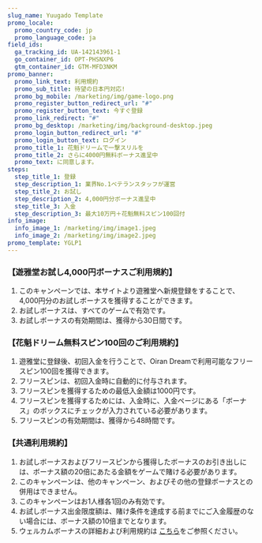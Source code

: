 ```yaml
---
slug_name: Yuugado Template
promo_locale:
  promo_country_code: jp
  promo_language_code: ja
field_ids:
  ga_tracking_id: UA-142143961-1
  go_container_id: OPT-PHSNXP6
  gtm_container_id: GTM-MFD3NKM
promo_banner:
  promo_link_text: 利用規約
  promo_sub_title: 待望の日本円対応!
  promo_bg_mobile: /marketing/img/game-logo.png
  promo_register_button_redirect_url: "#"
  promo_register_button_text: 今すぐ登録
  promo_link_redirect: "#"
  promo_bg_desktop: /marketing/img/background-desktop.jpeg
  promo_login_button_redirect_url: "#"
  promo_login_button_text: ログイン
  promo_title_1: 花魁ドリームで一撃スリルを
  promo_title_2: さらに4000円無料ボーナス進呈中
  promo_text: に同意します。
steps:
  step_title_1: 登録
  step_description_1: 業界No.1ベテランスタッフが運営
  step_title_2: お試し
  step_description_2: 4,000円分ボーナス進呈中
  step_title_3: 入金
  step_description_3: 最大10万円＋花魁無料スピン100回付
info_image:
  info_image_1: /marketing/img/image1.jpeg
  info_image_2: /marketing/img/image2.jpeg
promo_template: YGLP1
---
```

<h3>【遊雅堂お試し4,000円ボーナスご利用規約】</h3>

<ol>

<li>このキャンペーンでは、本サイトより遊雅堂へ新規登録をすることで、4,000円分のお試しボーナスを獲得することができます。</li>

<li>お試しボーナスは、すべてのゲームで有効です。</li>

<li>お試しボーナスの有効期間は、獲得から30日間です。</li>

</ol>

<h3>【花魁ドリーム無料スピン100回のご利用規約】</h3>

<ol>

<li>遊雅堂に登録後、初回入金を行うことで、Oiran Dreamで利用可能なフリースピン100回を獲得できます。</li>

<li>フリースピンは、初回入金時に自動的に付与されます。</li>

<li>フリースピンを獲得するための最低入金額は1000円です。</li>

<li>フリースピンを獲得するためには、入金時に、入金ページにある「ボーナス」のボックスにチェックが入力されている必要があります。</li>

<li>フリースピンの有効期間は、獲得から48時間です。</li>

</ol>

<h3>【共通利用規約】</h3>

<ol>

<li>お試しボーナスおよびフリースピンから獲得したボーナスのお引き出しには、ボーナス額の20倍にあたる金額をゲームで賭ける必要があります。</li>

<li>このキャンペーンは、他のキャンペーン、およびその他の登録ボーナスとの併用はできません。</li>

<li>このキャンペーンはお1人様各1回のみ有効です。</li>

<li>お試しボーナス出金限度額は、賭け条件を達成する前までにご入金履歴のない場合には、ボーナス額の10倍までとなります。</li>

<li>ウェルカムボーナスの詳細および利用規約は <a href="#">こちら</a>をご参照ください。</li>

</ol>